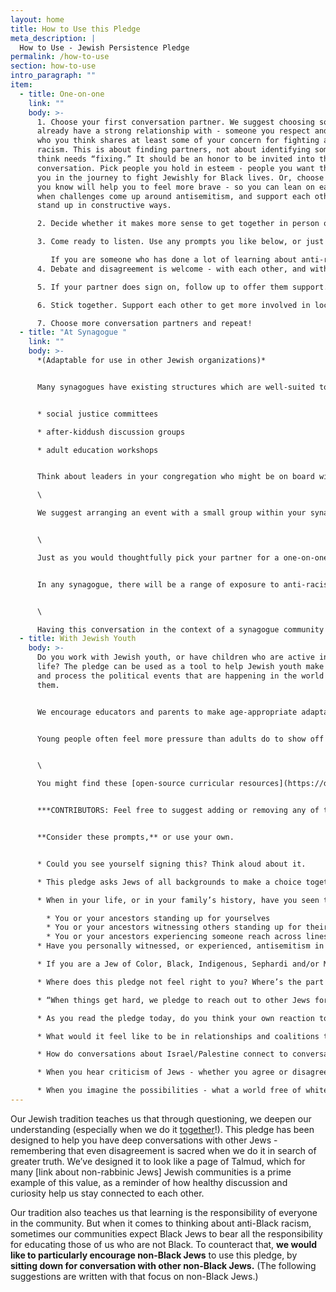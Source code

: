 ```yaml
---
layout: home
title: How to Use this Pledge
meta_description: |
  How to Use - Jewish Persistence Pledge
permalink: /how-to-use
section: how-to-use
intro_paragraph: ""
item:
  - title: One-on-one
    link: ""
    body: >-
      1. Choose your first conversation partner. We suggest choosing someone you
      already have a strong relationship with - someone you respect and trust,
      who you think shares at least some of your concern for fighting anti-Black
      racism. This is about finding partners, not about identifying someone you
      think needs “fixing.” It should be an honor to be invited into this
      conversation. Pick people you hold in esteem - people you want there with
      you in the journey to fight Jewishly for Black lives. Or, choose someone
      you know will help you to feel more brave - so you can lean on each other
      when challenges come up around antisemitism, and support each other to
      stand up in constructive ways.

      2. Decide whether it makes more sense to get together in person or online, keeping in mind health and safety. Arrange for each of you to have your own interactive copy of the pledge, so you can each note your own thoughts on it. Here’s a version you can print out, or one which can be filled in onscreen. \[add links later]

      3. Come ready to listen. Use any prompts you like below, or just talk. When you encounter differences, remember that the goal is not to defeat each other’s arguments, but to build toward being each other’s partners. Be open to being surprised by the insights your partner has, even if there are perspectives you don’t share. Share from your own personal experience.

         If you are someone who has done a lot of learning about anti-racism, and you are meeting with a partner who has done less, resist falling into any habits of talking down to them and try to set aside anxieties or preoccupations you might feel about correcting them. Especially listen to experiences your partner may have had with antisemitism, or incidents they suspected were antisemitism. When our concerns and painful experiences are taken seriously, it becomes easier to grow and experiment with new ways of doing things.
      4. Debate and disagreement is welcome - with each other, and with the text. Use your interactive copy of the pledge to make notes about parts that move you as well as parts you don’t connect with. Know that **the goal of this conversation is not to get your partner to sign.** It’s to use the question, “Could you see yourself signing this?” as an entry point into the deeper conversations our community needs to have about antisemitism, anti-Blackness, and our future.

      5. If your partner does sign on, follow up to offer them support. For non-Black Jews, signing the pledge includes committing to new conversations with others (see “We will bring our people with us.”). Reach out to your partner to ask if they’ve had a chance to schedule a conversation of their own. If not, ask them if anything is holding them back or makes it feel challenging. Would they like to talk through their hesitations with you? Would it help them to role-play, or to think aloud with you about how to approach the people they’re thinking of?

      6. Stick together. Support each other to get more involved in local BLM work and related projects. Encourage each other to build and deepen relationships with non-Jews in this work. When concerns about antisemitism arise in your community or in this movement, help each other to think through the best possible ways to respond. If you notice that local Jewish communal responses to these concerns seem ill-conceived, help each other to play leading roles in redirecting the community toward constructive action.

      7. Choose more conversation partners and repeat!
  - title: "At Synagogue "
    link: ""
    body: >-
      *(Adaptable for use in other Jewish organizations)*


      Many synagogues have existing structures which are well-suited to a discussion about the Jewish Persistence pledge. Any of these could offer great opportunities:


      * social justice committees

      * after-kiddush discussion groups

      * adult education workshops


      Think about leaders in your congregation who might be on board with helping these conversations to happen. Would your rabbi, cantor, congregation president or educator find the pledge useful and interesting? Supportive leadership makes a big difference in building interest among congregants.\

      \

      We suggest arranging an event with a small group within your synagogue, rather than a synagogue-wide conversation. From there, you can break the gathering down into more personal conversations. During the pandemic, while most synagogues are not meeting in person, many are continuing to hold online discussion groups. When using Zoom for a group event, the breakout room feature can be used to assign one-on-one partners to each other for more in-depth conversation in pairs.


      \

      Just as you would thoughtfully pick your partner for a one-on-one pledge conversation, think intentionally about who in your synagogue would be a good partner for this work. Who shares at least some of your commitment to fighting anti-Black racism? Think about building these conversations from the inside out -- for instance, start first among folks in your congregation who are most likely to support the pledge. When that group has had a successful experience with the pledge, the participants may be interested in helping to plan a larger conversation. You might ask each of these original participants, if they are comfortable, to volunteer as one of the facilitators for the small breakout group conversations in the next round of pledge discussion.


      In any synagogue, there will be a range of exposure to anti-racist educational concepts, and a range of perspectives about the Movement for Black Lives. Encourage respectful disagreement and debate, but consider setting some ground rules at the beginning to ensure a productive discussion.


      \

      Having this conversation in the context of a synagogue community gives us an opportunity to incorporate Jewish texts that speak to a commitment to anti-racism into the discussion.
  - title: With Jewish Youth
    body: >-
      Do you work with Jewish youth, or have children who are active in Jewish
      life? The pledge can be used as a tool to help Jewish youth make sense of
      and process the political events that are happening in the world around
      them.


      We encourage educators and parents to make age-appropriate adaptations to the general prompts below and the “one-on-one” format above, for use with your students. Tell us about your experience and share your suggestions with us.


      Young people often feel more pressure than adults do to show off socially-approved opinions in front of their peers. Consider giving young people who are examining the pledge for the first time some time to reflect quietly to themselves, as well to discuss their reactions aloud. Encourage them to use their page in whatever way helps them to think - whether moving their bodies as they read/listen, making notes in the open spaces, circling parts that matter most to them, or just doodling.


      \

      You might find these [open-source curricular resources](https://drive.google.com/drive/folders/1LGslwJwhXvpVnDgw0uC-n794l6EGzpuH?usp=sharing) useful. They have been created by educators to support learning about Black Lives Matter from early childhood settings through the teen years. We encourage combining these materials with Jewish teachings as offerings to your students and families.


      ***CONTRIBUTORS: Feel free to suggest adding or removing any of these questions, as well as any improvements you’d like to see. Note: While we are specifically asking non-Black Jews specifically to take on these conversations, some events may take place in multiracial congregational or youth settings which include Black Jews, so we do want to arrive at prompts that speak to a wide variety of Jews.***


      **Consider these prompts,** or use your own.


      * Could you see yourself signing this? Think aloud about it. 

      * This pledge asks Jews of all backgrounds to make a choice together to stay in the fight for Black lives. What does it feel like to commit to something fully - to decide that you are not going to give yourself the option of walking away

      * When in your life, or in your family’s history, have you seen the following?

        * You or your ancestors standing up for yourselves
        * You or your ancestors witnessing others standing up for their own dignity
        * You or your ancestors experiencing someone reach across lines of difference to stand up in support of you
      * Have you personally witnessed, or experienced, antisemitism in a movement that you care about? Or from a group of people you care about? What was it like

      * If you are a Jew of Color, Black, Indigenous, Sephardi and/or Mizrahi, how does this part of your personal experience or your family’s experience influence questions shape discussions of anti-Blackness and antisemitism for you?

      * Where does this pledge not feel right to you? Where’s the part that makes you think to yourself, “I would sign this, if only I could change this part of it”? Or, “I could have done this better!” What would you rewrite in your own personal version of the pledge? (Feel free to actually make those changes to your copy - then notice how it feels to read your version.

      * “When things get hard, we pledge to reach out to other Jews for strength, for creative solutions, and to support each other to stay in the movement.” What might this outreach look like? Who are friends, coworkers, loved ones, or teachers you could imagine reaching out to about antisemitism and the importance of staying in the movement for Black lives?

      * As you read the pledge today, do you think your own reaction to it differs from how your parents or grandparents might have reacted to it? In what ways? Why do you think these ideas might have landed differently for different generations in your family?

      * What would it feel like to be in relationships and coalitions that can withstand moments of tension and hurt? What kind of tools, practices, and qualities would those relationships require?

      * How do conversations about Israel/Palestine connect to conversations about antisemitism, in our Jewish communities or our movements? Are you satisfied by those conversations? Why or why not? What do you wish were a part of these discussions?

      * When you hear criticism of Jews - whether you agree or disagree with the criticism - what feelings come up for you?

      * When you imagine the possibilities - what a world free of white supremacy and antisemitism would be like - what do you picture? How does it feel to imagine being there? Use whatever senses you have access to to picture being in this world. What colors and textures does this world have? What does it sound like? How do you imagine your body feeling?
---
```

Our Jewish tradition teaches us that through questioning, we deepen our understanding (especially when we do it [together](https://www.myjewishlearning.com/article/havruta-learning-in-pairs/)!). This pledge has been designed to help you have deep conversations with other Jews - remembering that even disagreement is sacred when we do it in search of greater truth. We’ve designed it to look like a page of Talmud, which for many \[link about non-rabbinic Jews] Jewish communities is a prime example of this value, as a reminder of how healthy discussion and curiosity help us stay connected to each other.

Our tradition also teaches us that learning is the responsibility of everyone in the community. But when it comes to thinking about anti-Black racism, sometimes our communities expect Black Jews to bear all the responsibility for educating those of us who are not Black. To counteract that, **we would like to particularly encourage non-Black Jews** to use this pledge, by **sitting down for conversation with other non-Black Jews.** (The following suggestions are written with that focus on non-Black Jews.)